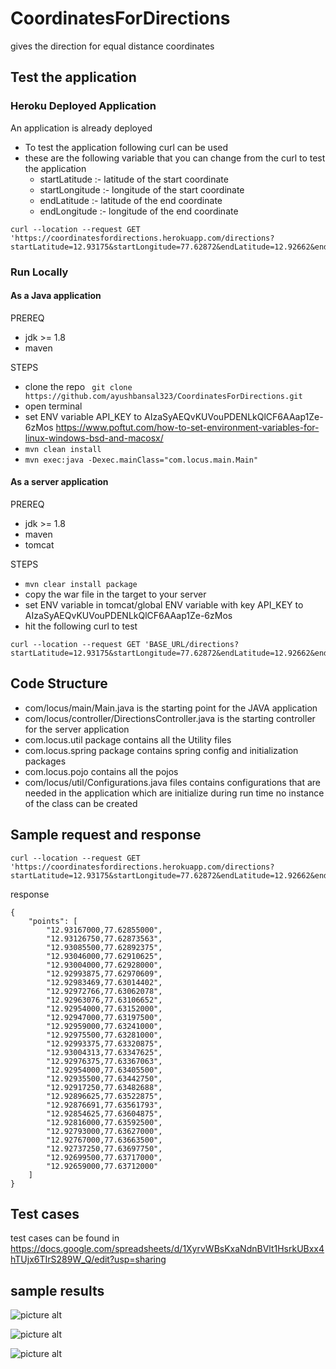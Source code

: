 # CoordinatesForDirections

gives the direction for equal distance coordinates

## Test the application 

### Heroku Deployed Application

 An application is already deployed
 
  * To test the application following curl can be used
  * these are the following variable that you can change from the curl to test the application
    *   startLatitude :- latitude of the start coordinate
    *   startLongitude :- longitude of the start coordinate
    *   endLatitude :- latitude of the end coordinate 
    *   endLongitude :- longitude of the end coordinate
 
 ```
 curl --location --request GET 'https://coordinatesfordirections.herokuapp.com/directions?startLatitude=12.93175&startLongitude=77.62872&endLatitude=12.92662&endLongitude=77.63696'
 ```

### Run Locally  

#### As a Java application

PREREQ
  * jdk >= 1.8 
  * maven
 
STEPS
  * clone the repo ```  git clone https://github.com/ayushbansal323/CoordinatesForDirections.git ```
  * open terminal
  * set ENV variable API_KEY to AIzaSyAEQvKUVouPDENLkQlCF6AAap1Ze-6zMos https://www.poftut.com/how-to-set-environment-variables-for-linux-windows-bsd-and-macosx/
  * ``` mvn clean install ```
  * ``` mvn exec:java -Dexec.mainClass="com.locus.main.Main" ```

#### As a server application


PREREQ
  * jdk >= 1.8 
  * maven
  * tomcat

STEPS
  * ``` mvn clear install package ```
  * copy the war file in the target to your server
  * set ENV variable in tomcat/global ENV variable with key API_KEY to AIzaSyAEQvKUVouPDENLkQlCF6AAap1Ze-6zMos 
  * hit the following curl to test
  ``` 
 curl --location --request GET 'BASE_URL/directions?startLatitude=12.93175&startLongitude=77.62872&endLatitude=12.92662&endLongitude=77.63696'
 ```


## Code Structure 

* com/locus/main/Main.java is the starting point for the JAVA application
* com/locus/controller/DirectionsController.java is the starting controller for the server application
* com.locus.util package contains all the Utility files
* com.locus.spring package contains spring config and initialization packages
* com.locus.pojo contains all the pojos
* com/locus/util/Configurations.java files contains configurations that are needed in the application which are initialize during run time no instance of the class can be created


## Sample request and response

```
curl --location --request GET 'https://coordinatesfordirections.herokuapp.com/directions?startLatitude=12.93175&startLongitude=77.62872&endLatitude=12.92662&endLongitude=77.63696'
```

response 

``` 
{
    "points": [
        "12.93167000,77.62855000",
        "12.93126750,77.62873563",
        "12.93085500,77.62892375",
        "12.93046000,77.62910625",
        "12.93004000,77.62928000",
        "12.92993875,77.62970609",
        "12.92983469,77.63014402",
        "12.92972766,77.63062078",
        "12.92963076,77.63106652",
        "12.92954000,77.63152000",
        "12.92947000,77.63197500",
        "12.92959000,77.63241000",
        "12.92975500,77.63281000",
        "12.92993375,77.63320875",
        "12.93004313,77.63347625",
        "12.92976375,77.63367063",
        "12.92954000,77.63405500",
        "12.92935500,77.63442750",
        "12.92917250,77.63482688",
        "12.92896625,77.63522875",
        "12.92876691,77.63561793",
        "12.92854625,77.63604875",
        "12.92816000,77.63592500",
        "12.92793000,77.63627000",
        "12.92767000,77.63663500",
        "12.92737250,77.63697750",
        "12.92699500,77.63717000",
        "12.92659000,77.63712000"
    ]
} 
```

## Test cases

test cases can be found in 
https://docs.google.com/spreadsheets/d/1XyrvWBsKxaNdnBVlt1HsrkUBxx4hTUjx6TIrS289W_Q/edit?usp=sharing


## sample results

![picture alt](https://drive.google.com/uc?export=view&id=1tK4i_44G3CixIPUEHDB3QxF9VzU_gUEZ "Curve Road")

![picture alt](https://drive.google.com/uc?export=view&id=1VAt2_y_FCzu6wn4SGiY_TuU3UognEhyP "straight road")

![picture alt](https://drive.google.com/uc?export=view&id=1zWHm_mtj_PbyOOGGpO7FA2aMMObZfItB "zigzag road")

